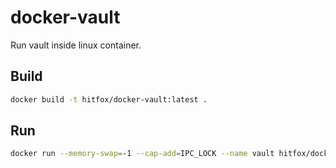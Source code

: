 # docker-vault

Run vault inside linux container.

## Build

```bash
docker build -t hitfox/docker-vault:latest .
```

## Run

```bash
docker run --memory-swap=-1 --cap-add=IPC_LOCK --name vault hitfox/docker-vault
```
